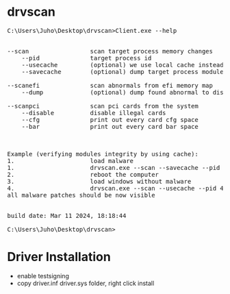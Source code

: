 # drvscan
<pre>
C:\Users\Juho\Desktop\drvscan>Client.exe --help


--scan                 scan target process memory changes
    --pid              target process id
    --usecache         (optional) we use local cache instead of original PE files
    --savecache        (optional) dump target process modules to disk

--scanefi              scan abnormals from efi memory map
    --dump             (optional) dump found abnormal to disk

--scanpci              scan pci cards from the system
    --disable          disable illegal cards
    --cfg              print out every card cfg space
    --bar              print out every card bar space



Example (verifying modules integrity by using cache):
1.                     load malware
1.                     drvscan.exe --scan --savecache --pid 4
2.                     reboot the computer
3.                     load windows without malware
4.                     drvscan.exe --scan --usecache --pid 4
all malware patches should be now visible


build date: Mar 11 2024, 18:18:44

C:\Users\Juho\Desktop\drvscan>
</pre>
# Driver Installation
- enable testsigning  
- copy driver.inf driver.sys folder, right click install


